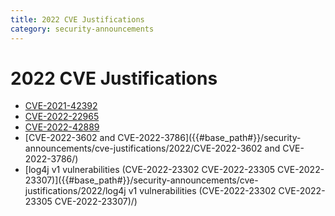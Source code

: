 ```yaml
---
title: 2022 CVE Justifications
category: security-announcements
---
```


# 2022 CVE Justifications

* [CVE-2021-42392]({{#base_path#}}/security-announcements/cve-justifications/2022/CVE-2021-42392/)
* [CVE-2022-22965]({{#base_path#}}/security-announcements/cve-justifications/2022/CVE-2022-22965/)
* [CVE-2022-42889]({{#base_path#}}/security-announcements/cve-justifications/2022/CVE-2022-42889/)
* [CVE-2022-3602 and CVE-2022-3786]({{#base_path#}}/security-announcements/cve-justifications/2022/CVE-2022-3602 and CVE-2022-3786/)
* [log4j v1 vulnerabilities (CVE-2022-23302 CVE-2022-23305 CVE-2022-23307)]({{#base_path#}}/security-announcements/cve-justifications/2022/log4j v1 vulnerabilities (CVE-2022-23302 CVE-2022-23305 CVE-2022-23307)/)
